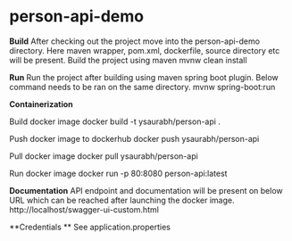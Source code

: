 # person-api-demo

**Build**
After checking out the project move into the person-api-demo directory. Here maven wrapper, pom.xml, dockerfile, source directory etc will be present.
Build the project using maven
    mvnw clean install

**Run**
Run the project after building using maven spring boot plugin. Below command needs to be ran on the same directory.
    mvnw spring-boot:run

**Containerization**

Build docker image
    docker build -t ysaurabh/person-api .

Push docker image to dockerhub
    docker push ysaurabh/person-api

Pull docker image
    docker pull ysaurabh/person-api

Run docker image 
    docker run -p 80:8080 person-api:latest

**Documentation**
    API endpoint and documentation will be present on below URL which can be reached after launching the docker image.
    http://localhost/swagger-ui-custom.html

**Credentials **
    See application.properties
